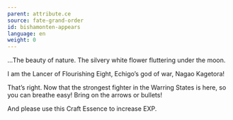 ```yaml
---
parent: attribute.ce
source: fate-grand-order
id: bishamonten-appears
language: en
weight: 0
---
```


…The beauty of nature. The silvery white flower fluttering under the moon.

I am the Lancer of Flourishing Eight, Echigo’s god of war, Nagao Kagetora!

That’s right. Now that the strongest fighter in the Warring States is here, so you can breathe easy! Bring on the arrows or bullets!

And please use this Craft Essence to increase EXP.
